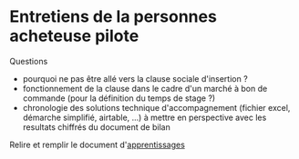 # Entretiens de la personnes acheteuse pilote

Questions
- pourquoi ne pas être allé vers la clause sociale d'insertion ?
- fonctionnement de la clause dans le cadre d'un marché à bon de commande (pour la définition du temps de stage ?)
- chronologie des solutions technique d'accompagnement (fichier excel, démarche simplifié, airtable, ...) à mettre en perspective avec les resultats chiffrés du document de bilan

Relire et remplir le document d'[apprentissages](apprentissage.md)
